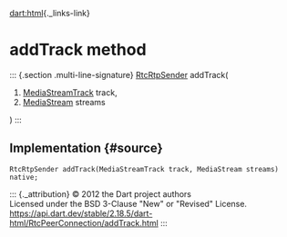 [dart:html](../../dart-html/dart-html-library){._links-link}

addTrack method
===============

::: {.section .multi-line-signature}
[RtcRtpSender](../rtcrtpsender-class) addTrack(

1.  [MediaStreamTrack](../mediastreamtrack-class) track,
2.  [MediaStream](../mediastream-class) streams

)
:::

Implementation {#source}
--------------

``` {.language-dart data-language="dart"}
RtcRtpSender addTrack(MediaStreamTrack track, MediaStream streams) native;
```

::: {._attribution}
© 2012 the Dart project authors\
Licensed under the BSD 3-Clause \"New\" or \"Revised\" License.\
<https://api.dart.dev/stable/2.18.5/dart-html/RtcPeerConnection/addTrack.html>
:::
